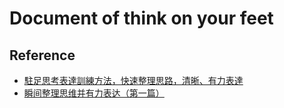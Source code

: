 # Document of think on your feet

## Reference
  * [駐足思考表達訓練方法，快速整理思路，清晰、有力表達](https://kknews.cc/zh-tw/education/egal4pq.html)
  * [瞬间整理思维并有力表达（第一篇）](https://www.jianshu.com/p/ad5f8e15ab62)

